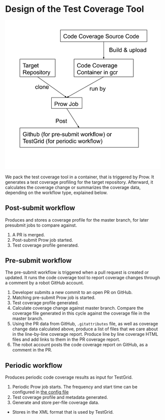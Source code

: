 # Design of the Test Coverage Tool

![design.svg](design.svg)

We pack the test coverage tool in a container, that is triggered by Prow. It
generates a test coverage profiling for the target repository. Afterward, it
calculates the coverage change or summarizes the coverage data, depending on the
workflow type, explained below.

## Post-submit workflow

Produces and stores a coverage profile for the master branch, for later
presubmit jobs to compare against.

1. A PR is merged.
1. Post-submit Prow job started.
1. Test coverage profile generated.

## Pre-submit workflow

The pre-submit workflow is triggered when a pull request is created or updated.
It runs the code coverage tool to report coverage changes through a comment by a
robot GitHub account.

1. Developer submits a new commit to an open PR on GitHub.
1. Matching pre-submit Prow job is started.
1. Test coverage profile generated.
1. Calculate coverage change against master branch. Compare the coverage file
   generated in this cycle against the coverage file in the master branch.
1. Using the PR data from GitHub, `.gitattributes` file, as well as coverage
   change data calculated above, produce a list of files that we care about in
   the line-by-line coverage report. Produce line by line coverage HTML files
   and add links to them in the PR coverage report.
1. The robot account posts the code coverage report on GitHub, as a comment in
   the PR.

## Periodic workflow

Produces periodic code coverage results as input for TestGrid.

1. Periodic Prow job starts. The frequency and start time can be configured in
   [the config file](../../ci/prow/testgrid_config.go)
1. Test coverage profile and metadata generated.
1. Generate and store per-file coverage data.

- Stores in the XML format that is used by TestGrid.
